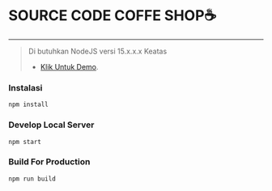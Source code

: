 # SOURCE CODE COFFE SHOP☕
___

> 
>Di butuhkan NodeJS versi 15.x.x.x Keatas
>- [Klik Untuk Demo](https://budicuy-coffeshop.netlify.app/).
>


### Instalasi
```
npm install
```

### Develop Local Server
```
npm start
```

### Build For Production
```
npm run build
```
